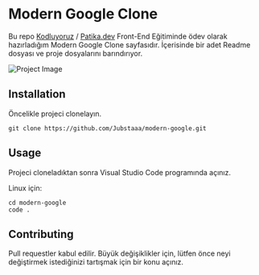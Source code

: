 # Modern Google Clone
Bu repo [Kodluyoruz](https://www.kodluyoruz.org/) / [Patika.dev](www.patika.dev) Front-End Eğitiminde ödev olarak hazırladığım Modern Google Clone sayfasıdır. İçerisinde bir adet Readme dosyası ve proje dosyalarını barındırıyor.

![Project Image](https://i.imgur.com/Ni0Y50p.png)

## Installation
Öncelikle projeci clonelayın.
```
git clone https://github.com/Jubstaaa/modern-google.git
```

## Usage
Projeci cloneladıktan sonra Visual Studio Code programında açınız.

Linux için:
```
cd modern-google
code .
```

## Contributing
Pull requestler kabul edilir. Büyük değişiklikler için, lütfen önce neyi değiştirmek istediğinizi tartışmak için bir konu açınız.
